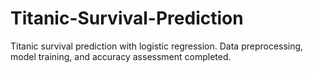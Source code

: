 # Titanic-Survival-Prediction
Titanic survival prediction with logistic regression. Data preprocessing, model training, and accuracy assessment completed. 
